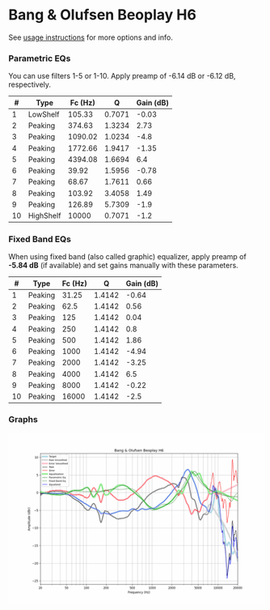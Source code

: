 # Bang & Olufsen Beoplay H6
See [usage instructions](https://github.com/jaakkopasanen/AutoEq#usage) for more options and info.

### Parametric EQs
You can use filters 1-5 or 1-10. Apply preamp of -6.14 dB or -6.12 dB, respectively.

|   # | Type      |   Fc (Hz) |      Q |   Gain (dB) |
|-----|-----------|-----------|--------|-------------|
|   1 | LowShelf  |    105.33 | 0.7071 |       -0.03 |
|   2 | Peaking   |    374.63 | 1.3234 |        2.73 |
|   3 | Peaking   |   1090.02 | 1.0234 |       -4.8  |
|   4 | Peaking   |   1772.66 | 1.9417 |       -1.35 |
|   5 | Peaking   |   4394.08 | 1.6694 |        6.4  |
|   6 | Peaking   |     39.92 | 1.5956 |       -0.78 |
|   7 | Peaking   |     68.67 | 1.7611 |        0.66 |
|   8 | Peaking   |    103.92 | 3.4058 |        1.49 |
|   9 | Peaking   |    126.89 | 5.7309 |       -1.9  |
|  10 | HighShelf |  10000    | 0.7071 |       -1.2  |

### Fixed Band EQs
When using fixed band (also called graphic) equalizer, apply preamp of **-5.84 dB** (if available) and set gains manually with these parameters.

|   # | Type    |   Fc (Hz) |      Q |   Gain (dB) |
|-----|---------|-----------|--------|-------------|
|   1 | Peaking |     31.25 | 1.4142 |       -0.64 |
|   2 | Peaking |     62.5  | 1.4142 |        0.56 |
|   3 | Peaking |    125    | 1.4142 |        0.04 |
|   4 | Peaking |    250    | 1.4142 |        0.8  |
|   5 | Peaking |    500    | 1.4142 |        1.86 |
|   6 | Peaking |   1000    | 1.4142 |       -4.94 |
|   7 | Peaking |   2000    | 1.4142 |       -3.25 |
|   8 | Peaking |   4000    | 1.4142 |        6.5  |
|   9 | Peaking |   8000    | 1.4142 |       -0.22 |
|  10 | Peaking |  16000    | 1.4142 |       -2.5  |

### Graphs
![](./Bang%20&%20Olufsen%20Beoplay%20H6.png)
